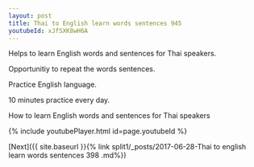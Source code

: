 ```yaml
---
layout: post
title: Thai to English learn words sentences 945 
youtubeId: xJfSXK8wH6A
---
```

 
 
Helps to learn English words and sentences for Thai speakers.

Opportunitiy to repeat the words sentences. 

Practice English language. 
 
10 minutes practice every day. 
 
How to learn English words and sentences for Thai speakers 
 
{% include youtubePlayer.html id=page.youtubeId %}
 
 
[Next]({{ site.baseurl }}{% link  split1/_posts/2017-06-28-Thai to english learn words sentences 398 .md%})
 
